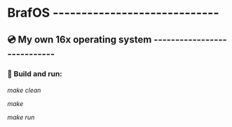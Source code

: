 <h1>BrafOS
-----------------------------

<h2>💿️ My own 16x operating system
----------------------------


<h3>🔨️ Build and run:
<h6>
  
make clean

make

make run



